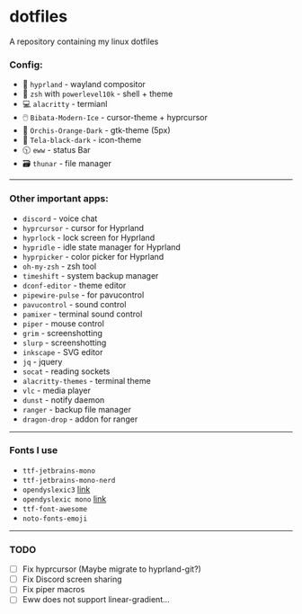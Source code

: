# dotfiles
A repository containing my linux dotfiles

### Config:
- 🎨 `hyprland` - wayland compositor
- 🐚 `zsh` with `powerlevel10k` - shell + theme
- 💻 `alacritty` - termianl
- 🖱️ `Bibata-Modern-Ice` - cursor-theme + hyprcursor
- 📂 `Orchis-Orange-Dark` - gtk-theme (5px)
- 🙂 `Tela-black-dark` - icon-theme
- 🕥 `eww` - status Bar
- 🗃️ `thunar` - file manager

---

### Other important apps:
- `discord` - voice chat
- `hyprcursor` - cursor for Hyprland
- `hyprlock` - lock screen for Hyprland
- `hypridle` - idle state manager for Hyprland
- `hyprpicker` - color picker for Hyprland
- `oh-my-zsh` - zsh tool
- `timeshift` - system backup manager
- `dconf-editor` - theme editor
- `pipewire-pulse` - for pavucontrol
- `pavucontrol` - sound control
- `pamixer` - terminal sound control
- `piper` - mouse control
- `grim` - screenshotting
- `slurp` - screenshotting
- `inkscape` - SVG editor
- `jq` - jquery
- `socat` - reading sockets
- `alacritty-themes` - terminal theme
- `vlc` - media player
- `dunst` - notify daemon
- `ranger` - backup file manager
- `dragon-drop` - addon for ranger

---

### Fonts I use
- `ttf-jetbrains-mono`
- `ttf-jetbrains-mono-nerd`
- `opendyslexic3` [link](https://opendyslexic.org/)
- `opendyslexic mono` [link](https://opendyslexic.org/)
- `ttf-font-awesome`
- `noto-fonts-emoji`

---

### TODO
- [ ] Fix hyprcursor (Maybe migrate to hyprland-git?)
- [ ] Fix Discord screen sharing
- [ ] Fix piper macros
- [ ] Eww does not support linear-gradient...
